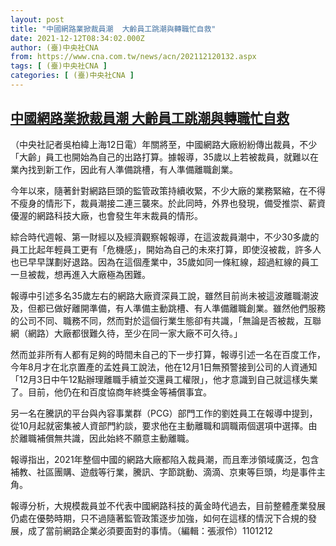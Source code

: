 ```yaml
---
layout: post
title: "中國網路業掀裁員潮  大齡員工跳潮與轉職忙自救"
date: 2021-12-12T08:34:02.000Z
author: (臺)中央社CNA
from: https://www.cna.com.tw/news/acn/202112120132.aspx
tags: [ (臺)中央社CNA ]
categories: [ (臺)中央社CNA ]
---
```

<!--1639298042000-->
[中國網路業掀裁員潮  大齡員工跳潮與轉職忙自救](https://www.cna.com.tw/news/acn/202112120132.aspx)
------

<div>
<div></div><div><p>（中央社記者吳柏緯上海12日電）年關將至，中國網路大廠紛紛傳出裁員，不少「大齡」員工也開始為自己的出路打算。據報導，35歲以上若被裁員，就難以在業內找到新工作，因此有人準備跳槽，有人準備離職創業。</p><p>今年以來，隨著針對網路巨頭的監管政策持續收緊，不少大廠的業務緊縮，在不得不瘦身的情形下，裁員潮接二連三襲來。於此同時，外界也發現，備受推崇、薪資優渥的網路科技大廠，也會發生年末裁員的情形。</p><p>綜合時代週報、第一財經以及經濟觀察報報導，在這波裁員潮中，不少30多歲的員工比起年輕員工更有「危機感」，開始為自己的未來打算，即使沒被裁，許多人也已早早謀劃好退路。因為在這個產業中，35歲如同一條紅線，超過紅線的員工一旦被裁，想再進入大廠極為困難。</p><p>報導中引述多名35歲左右的網路大廠資深員工說，雖然目前尚未被這波離職潮波及，但都已做好離開準備，有人準備主動跳槽、有人準備離職創業。雖然他們服務的公司不同、職務不同，然而對於這個行業生態卻有共識，「無論是否被裁，互聯網（網路）大廠都很難久待，至少在同一家大廠不可久待。」</p><p>然而並非所有人都有足夠的時間未自己的下一步打算，報導引述一名在百度工作，今年8月才在北京置產的孟姓員工說法，他在12月1日無預警接到公司的人資通知「12月3日中午12點辦理離職手續並交還員工權限」，他才意識到自己就這樣失業了。目前，他仍在和百度協商年終獎金等補償事宜。</p><p>另一名在騰訊的平台與內容事業群（PCG）部門工作的劉姓員工在報導中提到，從10月起就密集被人資部門約談，要求他在主動離職和調職兩個選項中選擇。由於離職補償無共識，因此始終不願意主動離職。</p><p>報導指出，2021年整個中國的網路大廠都陷入裁員潮，而且牽涉領域廣泛，包含補教、社區團購、遊戲等行業，騰訊、字節跳動、滴滴、京東等巨頭，均是事件主角。</p><p>報導分析，大規模裁員並不代表中國網路科技的黃金時代過去，目前整體產業發展仍處在優勢時期，只不過隨著監管政策逐步加強，如何在這樣的情況下合規的發展，成了當前網路企業必須要面對的事情。（編輯：張淑伶）1101212</p></div>
</div>

